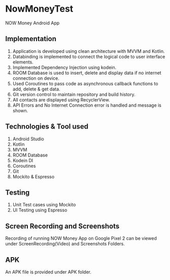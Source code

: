 # NowMoneyTest
NOW Money Android App

## Implementation

1. Application is developed using clean architecture with MVVM and Kotlin.
2. Databinding is implemented to connect the logical code to user interface elements.
3. Implemented Dependency Injection using kodein.
4. ROOM Database is used to insert, delete and display data if no internet connection on device.
5. Used Coroutines to pass code as asynchronous callback functions to add, delete & get data.
6. Git version control to maintain repository and build history.
7. All contacts are displayed using RecyclerView.
8. API Errors and No Internet Connection error is handled and message is shown.

## Technologies & Tool used
1. Android Studio
2. Kotlin
3. MVVM
4. ROOM Database
5. Kodein DI
6. Coroutines
7. Git
8. Mockito & Espresso

## Testing
1. Unit Test cases using Mockito
2. UI Testing using Espresso

## Screen Recording and Screenshots
Recording of running NOW Money App on Google Pixel 2 can be viewed under ScreenRecording(Video) and Screenshots Folders.

## APK
An APK file is provided under APK folder.
